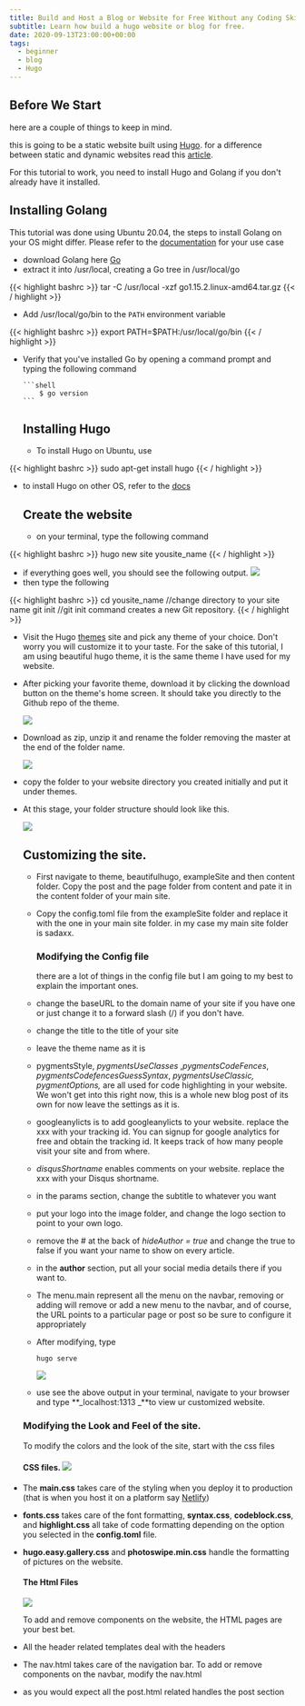 ```yaml
---
title: Build and Host a Blog or Website for Free Without any Coding Skills in 50 mins
subtitle: Learn how build a hugo website or blog for free.
date: 2020-09-13T23:00:00+00:00
tags:
  - beginner
  - blog
  - Hugo
---
```


## **Before We Start**

here are a couple of things to keep in mind.

this is going to be a static website built using [Hugo](https://gohugo.io/documentation/). for a difference between static and dynamic websites read this [article](https://wpamelia.com/static-vs-dynamic-website/#:~:text=Static%20websites%20are%20ones%20that,databases%20in%20addition%20to%20HTML.).

For this tutorial to work, you need to install Hugo and Golang if you don't already have it installed.

## **Installing Golang**

This tutorial was done using Ubuntu 20.04, the steps to install Golang on your OS might differ. Please refer to the [documentation](https://golang.org/doc/install?download=go1.15.2.linux-amd64.tar.gz#install) for your use case

- download Golang here [Go](https://golang.org/dl/go1.15.2.linux-amd64.tar.gz "Go")
- extract it into /usr/local, creating a Go tree in /usr/local/go

{{< highlight bashrc  >}}
tar -C /usr/local -xzf go1.15.2.linux-amd64.tar.gz
{{< / highlight >}}

- Add /usr/local/go/bin to the `PATH` environment variable

{{< highlight bashrc  >}}
export PATH=\$PATH:/usr/local/go/bin
{{< / highlight >}}

- Verify that you've installed Go by opening a command prompt and typing the following command

      ```shell
          $ go version
      ```

  ## Installing Hugo

  - To install Hugo on Ubuntu, use

{{< highlight bashrc  >}}
sudo apt-get install hugo
{{< / highlight >}}

- to install Hugo on other OS, refer to the [docs](https://gohugo.io/getting-started/installing/ "Install Hugo")

  ## Create the website

  - on your terminal, type the following command

{{< highlight bashrc  >}}
hugo new site yousite_name
{{< / highlight >}}

- if everything goes well, you should see the following output. ![](/uploads/screenshot-from-2020-09-14-15-25-53.png)
- then type the following

{{< highlight bashrc  >}}
cd yousite_name //change directory to your site name
git init //git init command creates a new Git repository.
{{< / highlight >}}

- Visit the Hugo [themes](https://themes.gohugo.io/ "Themes") site and pick any theme of your choice. Don't worry you will customize it to your taste. For the sake of this tutorial, I am using beautiful hugo theme, it is the same theme I have used for my website.
- After picking your favorite theme, download it by clicking the download button on the theme's home screen. It should take you directly to the Github repo of the theme.

  ![](/uploads/screenshot-from-2020-09-14-15-41-54.png)

- Download as zip, unzip it and rename the folder removing the master at the end of the folder name.

  ![](/uploads/a.png)

- copy the folder to your website directory you created initially and put it under themes.
- At this stage, your folder structure should look like this.

  ![](/uploads/screenshot-from-2020-09-14-15-55-33.png)

  ## Customizing the site.

  - First navigate to theme, beautifulhugo, exampleSite and then content folder. Copy the post and the page folder from content and pate it in the content folder of your main site.
  - Copy the config.toml file from the exampleSite folder and replace it with the one in your main site folder. in my case my main site folder is sadaxx.

    ### Modifying the Config file

    there are a lot of things in the config file but I am going to my best to explain the important ones.

  - change the baseURL to the domain name of your site if you have one or just change it to a forward slash (/) if you don't have.
  - change the title to the title of your site
  - leave the theme name as it is
  - pygmentsStyle, _pygmentsUseClasses_ ,_pygmentsCodeFences_, _pygmentsCodefencesGuessSyntax_, _pygmentsUseClassic, pygmentOptions,_ are all used for code highlighting in your website. We won't get into this right now, this is a whole new blog post of its own for now leave the settings as it is.
  - googleanylicts is to add googleanylicts to your website. replace the xxx with your tracking id. You can signup for google analytics for free and obtain the tracking id. It keeps track of how many people visit your site and from where.
  - _disqusShortname_ enables comments on your website. replace the xxx with your Disqus shortname.
  - in the params section, change the subtitle to whatever you want
  - put your logo into the image folder, and change the logo section to point to your own logo.
  - remove the # at the back of _hideAuthor = true_ and change the true to false if you want your name to show on every article.
  - in the **author** section, put all your social media details there if you want to.
  - The menu.main represent all the menu on the navbar, removing or adding will remove or add a new menu to the navbar, and of course, the URL points to a particular page or post so be sure to configure it appropriately
  - After modifying, type

        hugo serve

    ![](/uploads/screenshot-from-2020-09-14-16-42-01.png)

  - use see the above output in your terminal, navigate to your browser and type **_localhost:1313 _**to view ur customized website.

  ### Modifying the Look and Feel of the site.

  To modify the colors and the look of the site, start with the css files

  #### CSS files. ![](/uploads/css.png)

- The **main.css** takes care of the styling when you deploy it to production (that is when you host it on a platform say [Netlify](www.netlify.com))
- **fonts.css** takes care of the font formatting, **syntax.css**, **codeblock.css**, and **highlight.css** all take of code formatting depending on the option you selected in the **config.toml** file.
- **hugo.easy.gallery.css** and **photoswipe.min.css** handle the formatting of pictures on the website.

  #### The Html Files

  ![](/uploads/html.png)

  To add and remove components on the website, the HTML pages are your best bet.

- All the header related templates deal with the headers
- The nav.html takes care of the navigation bar. To add or remove components on the navbar, modify the nav.html
- as you would expect all the post.html related handles the post section

